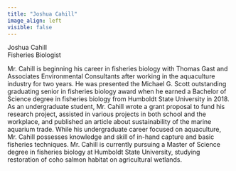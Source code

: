 ```yaml
---
title: "Joshua Cahill"
image_align: left
visible: false
---
```


<div class="h4 text-dark">Joshua Cahill</div>
<div class="h6 text-gray">Fisheries Biologist</div>

Mr. Cahill is beginning his career in fisheries biology with Thomas Gast and Associates Environmental Consultants after working in the aquaculture industry for two years. He was presented the Michael G. Scott outstanding graduating senior in fisheries biology award when he earned a Bachelor of Science degree in fisheries biology from Humboldt State University in 2018. As an undergraduate student, Mr. Cahill wrote a grant proposal to fund his research project, assisted in various projects in both school and the workplace, and published an article about sustainability of the marine aquarium trade. While his undergraduate career focused on aquaculture, Mr. Cahill possesses knowledge and skill of in-hand capture and basic fisheries techniques. Mr. Cahill is currently pursuing a Master of Science degree in fisheries biology at Humboldt State University, studying restoration of coho salmon habitat on agricultural wetlands.
